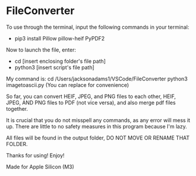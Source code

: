 # FileConverter
To use through the terminal, input the following commands in your terminal:
 - pip3 install Pillow pillow-heif PyPDF2

Now to launch the file, enter: 
 - cd [insert enclosing folder's file path]
 - python3 [insert script's file path]

My command is: cd /Users/jacksonadams1/VSCode/FileConverter
               python3 imagetoascii.py
	           (You can replace for convenience)

So far, you can convert HEIF, JPEG, and PNG files to each other, HEIF, JPEG, AND PNG
files to PDF (not vice versa), and also merge pdf files together.

It is crucial that you do not misspell any commands, as any error will mess it up. There
are little to no safety measures in this program because I'm lazy.

All files will be found in the output folder, DO NOT MOVE OR RENAME THAT FOLDER.

Thanks for using! Enjoy!						                             

Made for Apple Silicon (M3)
